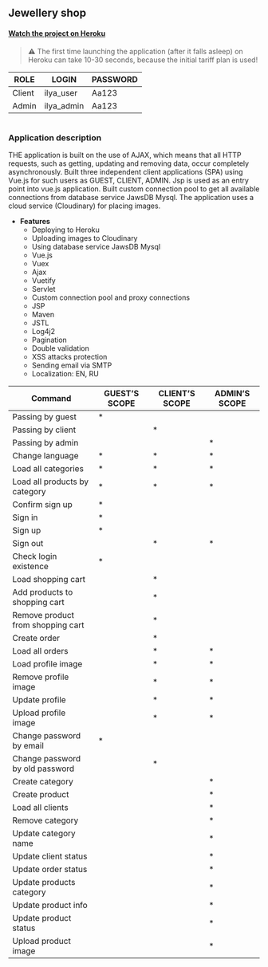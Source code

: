 ## Jewellery shop
#### [Watch the project on Heroku](https://app-jewellery.herokuapp.com/do?command=passing_by_guest)
> :warning: The first time launching the application (after it falls asleep) on Heroku can take 10-30 seconds, because the initial tariff plan is used!

ROLE | LOGIN | PASSWORD 
---------| --------------|----------------
Client| ilya_user | Aa123  |
Admin| ilya_admin | Aa123 |
#
### Application description
   THE application is built on the use of AJAX, which means that all HTTP requests, such as getting, 
   updating and removing data, occur completely asynchronously. Built three independent client
   applications (SPA) using Vue.js for such users as GUEST, CLIENT, ADMIN. Jsp is used as an entry point 
   into vue.js application. Built custom connection pool to get all available connections 
   from database service JawsDB Mysql. The application uses a cloud service (Cloudinary) for placing images.
    
   * **Features**
      - Deploying to Heroku
      - Uploading images to Cloudinary
      - Using database service JawsDB Mysql
      - Vue.js
      - Vuex
      - Ajax
      - Vuetify
      - Servlet
      - Custom connection pool and proxy connections
      - JSP
      - Maven
      - JSTL
      - Log4j2
      - Pagination
      - Double validation
      - XSS attacks protection
      - Sending email via SMTP
      - Localization: EN, RU
      
Command | GUEST’S SCOPE | CLIENT’S SCOPE | ADMIN’S SCOPE
---------| --------------|----------------|---------------
Passing by guest| * |   |
Passing by client|  | * |
Passing by admin|  |  | * |
Change language| * | * | * |
Load all categories| * | * | * |
Load all products by category| * | * | * |
Confirm sign up| * |   |
Sign in| * |   |
Sign up| * |   |
Sign out|   | * | * |
Check login existence| * |   |
Load shopping cart|   | * |
Add products to shopping cart|  | * |
Remove product from shopping cart|  | * |
Create order|  | * |
Load all orders|  | * | * |
Load profile image|   | * | * |
Remove profile image|  | * | * |
Update profile|  | * | * |
Upload profile image|  | * | * |
Change password by email| * |   |
Change password by old password|  | * |
Create category|  |  | * |
Create product|  |  | * |
Load all clients|  |  | * |
Remove category|  |  | * |
Update category name|  |  | * |
Update client status|  |  | * |
Update order status|  |  | * |
Update products category|  |  | * |
Update product info|  |  | * |
Update product status|  |  | * |
Upload product image|  |  | * |


